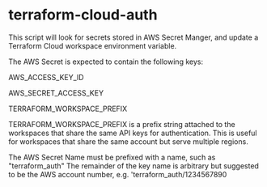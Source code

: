 # terraform-cloud-auth

This script will look for secrets stored in AWS Secret Manger, and update 
a Terraform Cloud workspace environment variable. 

The AWS Secret is expected to contain the following keys:

AWS_ACCESS_KEY_ID

AWS_SECRET_ACCESS_KEY

TERRAFORM_WORKSPACE_PREFIX


TERRAFORM_WORKSPACE_PREFIX is a prefix string attached to the 
workspaces that share the same API keys for authentication. 
This is useful for workspaces that share the same account but serve
multiple regions.

The AWS Secret Name must be prefixed with a name, such as "terraform_auth"
The remainder of the key name is arbitrary but suggested to be the AWS
account number, e.g. 'terraform_auth/1234567890
